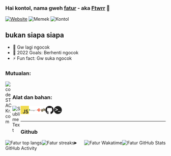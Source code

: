 ### Hai kontol, nama gweh [fatur][whatsapp] - aka [Ftwrr][website] 👋

[![Website](https://img.shields.io/website?label=Ftwrr&style=for-the-badge&url=https://github.com/Ftwrr&logo=onlyfans)](https://github.com/Ftwrr)
![Memek](https://github.githubassets.com/images/mona-whisper.gif)
![Kontol](https://static.wikia.nocookie.net/ab108fb9-54e3-42a3-99dc-1f0c09fc4524)

## bukan siapa siapa

- 🌱 Gw lagi ngocok
- 🥅 2022 Goals: Berhenti ngocok
- ⚡ Fun fact: Gw suka ngocok

### Mutualan:

[<img align="left" alt="codeSTACKr.com" width="22px" src="https://raw.githubusercontent.com/Templarian/MaterialDesign/master/svg/whatsapp.svg" />][whatsapp]


<br />

### Alat dan bahan:

[<img align="left" alt="Sublime Text" width="26px" src="https://www.sublimehq.com/images/sublime_text.png" />][sublimetext]
[<img align="left" alt="JavaScript" width="26px" src="https://raw.githubusercontent.com/github/explore/80688e429a7d4ef2fca1e82350fe8e3517d3494d/topics/javascript/javascript.png" />][javascript]
[<img align="left" alt="MongoDB" width="26px" src="https://raw.githubusercontent.com/github/explore/80688e429a7d4ef2fca1e82350fe8e3517d3494d/topics/mongodb/mongodb.png" />][mongodb]
[<img align="left" alt="Git" width="26px" src="https://raw.githubusercontent.com/github/explore/80688e429a7d4ef2fca1e82350fe8e3517d3494d/topics/git/git.png" />][git]
[<img align="left" alt="GitHub" width="26px" src="https://raw.githubusercontent.com/github/explore/78df643247d429f6cc873026c0622819ad797942/topics/github/github.png" />][github]
[<img align="left" alt="Terminal" width="26px" src="https://raw.githubusercontent.com/github/explore/80688e429a7d4ef2fca1e82350fe8e3517d3494d/topics/terminal/terminal.png" />][terminal]

<br />
<br />

---

### Github

  <img align="right" alt="Fatur GitHub Stats" src="https://github-readme-stats.vercel.app/api?username=ftwrr&show_icons=true&theme=dracula" />
  <img align="left" alt="Fatur top langs" src="https://github-readme-stats.vercel.app/api/top-langs/?username=ftwrr" />
  <img align="right" alt="Fatur Wakatime" src="https://github-readme-stats.vercel.app/api/wakatime?username=@ftwrr" />
  <img align="left" alt="Fatur streaks" src="http://github-readme-streak-stats.herokuapp.com/?user=ftwrr" />

<details>
  <summary>GitHub Activity</summary>
  
<!--START_SECTION:activity-->
<!--END_SECTION:activity-->

</details>

[website]: https://github.com/Ftwrr
[whatsapp]: https://api.whatsapp.com/send/?phone=62823944158720&text&app_absent=0
[sublimetext]: https://www.sublimetext.com/
[javascript]: https://www.javascript.com/
[mongodb]: https://www.mongodb.com/
[git]: https://git-scm.com/
[github]: https://github.com/
[terminal]: https://docs.microsoft.com/en-us/windows/terminal/
